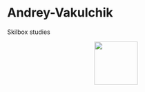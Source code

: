 # Andrey-Vakulchik
Skilbox studies
<div id="header" align="center">
  <img src="https://media.giphy.com/media/3o7aCTfyhYawdOXcFW/giphy.gif" width="100" />
</div>
